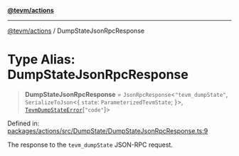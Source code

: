 [**@tevm/actions**](../README.md)

***

[@tevm/actions](../globals.md) / DumpStateJsonRpcResponse

# Type Alias: DumpStateJsonRpcResponse

> **DumpStateJsonRpcResponse** = `JsonRpcResponse`\<`"tevm_dumpState"`, `SerializeToJson`\<\{ `state`: `ParameterizedTevmState`; \}\>, [`TevmDumpStateError`](TevmDumpStateError.md)\[`"code"`\]\>

Defined in: [packages/actions/src/DumpState/DumpStateJsonRpcResponse.ts:9](https://github.com/evmts/tevm-monorepo/blob/main/packages/actions/src/DumpState/DumpStateJsonRpcResponse.ts#L9)

The response to the `tevm_dumpState` JSON-RPC request.
